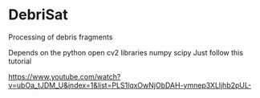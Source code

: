 # DebriSat
Processing of debris fragments

Depends on the python open  cv2 libraries
                            numpy
                            scipy
  Just follow this tutorial
  
  https://www.youtube.com/watch?v=ubOa_tJDM_U&index=1&list=PLS1lqxOwNjObDAH-ymnep3XLljhb2pUL-

